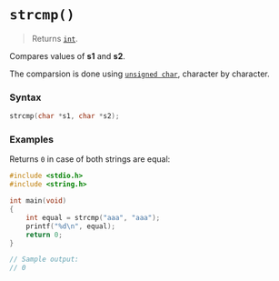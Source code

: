 # `strcmp()`

> Returns [`int`](/data-types/int/).

Compares values of **s1** and **s2**.

The comparsion is done using [`unsigned char`](/data-types/unsigned-char/), character by character.

### Syntax

```c
strcmp(char *s1, char *s2);
```

### Examples

Returns `0` in case of both strings are equal:

```c
#include <stdio.h>
#include <string.h>

int main(void)
{
    int equal = strcmp("aaa", "aaa");
    printf("%d\n", equal);
    return 0;
}

// Sample output:
// 0
```